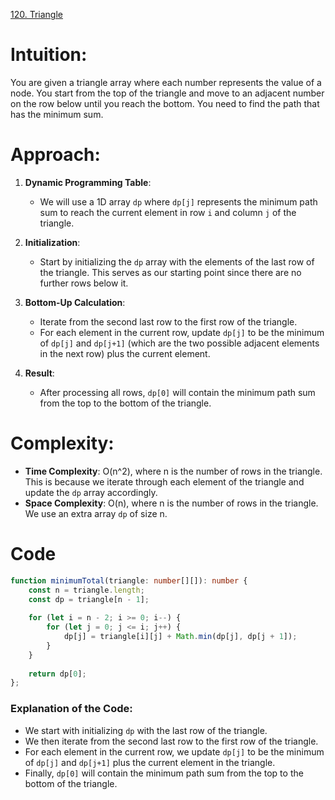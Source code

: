 [120. Triangle](https://leetcode.com/problems/triangle/)

# Intuition:
You are given a triangle array where each number represents the value of a node. You start from the top of the triangle and move to an adjacent number on the row below until you reach the bottom. You need to find the path that has the minimum sum.

# Approach:

1. **Dynamic Programming Table**:
   - We will use a 1D array `dp` where `dp[j]` represents the minimum path sum to reach the current element in row `i` and column `j` of the triangle.

2. **Initialization**:
   - Start by initializing the `dp` array with the elements of the last row of the triangle. This serves as our starting point since there are no further rows below it.

3. **Bottom-Up Calculation**:
   - Iterate from the second last row to the first row of the triangle.
   - For each element in the current row, update `dp[j]` to be the minimum of `dp[j]` and `dp[j+1]` (which are the two possible adjacent elements in the next row) plus the current element.

4. **Result**:
   - After processing all rows, `dp[0]` will contain the minimum path sum from the top to the bottom of the triangle.

# Complexity:
- **Time Complexity**: O(n^2), where n is the number of rows in the triangle. This is because we iterate through each element of the triangle and update the `dp` array accordingly.
- **Space Complexity**: O(n), where n is the number of rows in the triangle. We use an extra array `dp` of size n.

# Code
```typescript
function minimumTotal(triangle: number[][]): number {
    const n = triangle.length;
    const dp = triangle[n - 1];
    
    for (let i = n - 2; i >= 0; i--) {
        for (let j = 0; j <= i; j++) {
            dp[j] = triangle[i][j] + Math.min(dp[j], dp[j + 1]);
        }
    }
    
    return dp[0];
};

```

### Explanation of the Code:
- We start with initializing `dp` with the last row of the triangle.
- We then iterate from the second last row to the first row of the triangle.
- For each element in the current row, we update `dp[j]` to be the minimum of `dp[j]` and `dp[j+1]` plus the current element in the triangle.
- Finally, `dp[0]` will contain the minimum path sum from the top to the bottom of the triangle.
